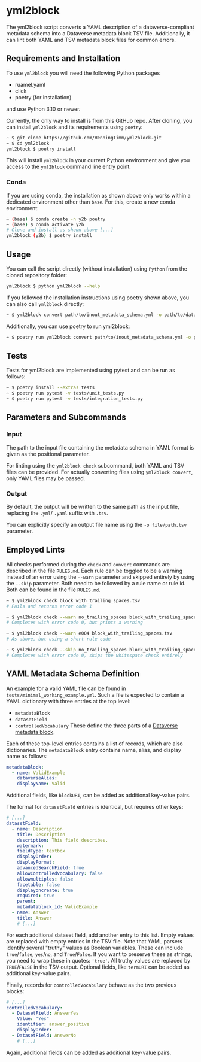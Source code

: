# yml2block

The yml2block script converts a YAML description of a dataverse-compliant
metadata schema into a Dataverse metadata block TSV file.
Additionally, it can lint both YAML and TSV metadata block files for common errors.


## Requirements and Installation

To use `yml2block` you will need the following Python packages

- ruamel.yaml
- click
- poetry (for installation)

and use Python 3.10 or newer.

Currently, the only way to install is from this GitHub repo.
After cloning, you can install `yml2block` and its requirements using `poetry`:

```bash
~ $ git clone https://github.com/HenningTimm/yml2block.git
~ $ cd yml2block
yml2block $ poetry install
```

This will install `yml2block` in your current Python environment
and give you access to the `yml2block` command line entry point.


### Conda

If you are using conda, the installation as shown above only works within a dedicated
environment other than `base`. For this, create a new conda environment:

```bash
~ (base) $ conda create -n y2b poetry
~ (base) $ conda activate y2b
# Clone and install as shown above [...]
yml2block (y2b) $ poetry install
```


## Usage

You can call the script directly (without installation) using `Python` from the cloned repository folder:

```bash
yml2block $ python yml2block --help
```

If you followed the installation instructions using poetry shown above,
you can also call `yml2block` directly:

```bash
~ $ yml2block convert path/to/inout_metadata_schema.yml -o path/to/dataverse_metadata_block.tsv
```

Additionally, you can use poetry to run yml2block:

```bash
~ $ poetry run yml2block convert path/to/inout_metadata_schema.yml -o path/to/dataverse_metadata_block.tsv
```


## Tests

Tests for yml2block are implemented using pytest and can be run as follows:

```bash
~ $ poetry install --extras tests
~ $ poetry run pytest -v tests/unit_tests.py
~ $ poetry run pytest -v tests/integration_tests.py
```


## Parameters and Subcommands

### Input

The path to the input file containing the metadata schema in YAML format
is given as the positional parameter.

For linting using the `yml2block check` subcommand, both YAML and TSV files
can be provided. For actually converting files using `yml2block convert`,
only YAML files may be passed.


### Output

By default, the output will be written to the same path as the input file,
replacing the `.yml`/ `.yaml` suffix with `.tsv`.

You can explicitly specify an output file name using the `-o file/path.tsv` parameter.


## Employed Lints

All checks performed during the `check` and `convert` commands are described in the file `RULES.md`.
Each rule can be toggled to be a warning instead of an error using the `--warn` parameter and
skipped entirely by using the `--skip` parameter. Both need to be followed by a rule name
or rule id. Both can be found in the file `RULES.md`.

```bash
~ $ yml2block check block_with_trailing_spaces.tsv
# Fails and returns error code 1

~ $ yml2block check --warn no_trailing_spaces block_with_trailing_spaces.tsv
# Completes with error code 0, but prints a warning

~ $ yml2block check --warn e004 block_with_trailing_spaces.tsv
# As above, but using a short rule code

~ $ yml2block check --skip no_trailing_spaces block_with_trailing_spaces.tsv
# Completes with error code 0, skips the whitespace check entirely
```


## YAML Metadata Schema Definition

An example for a valid YAML file can be found in `tests/minimal_working_example.yml`.
Such a file is expected to contain a YAML dictionary with three entries at the top level:
- `metadataBlock`
- `datasetField`
- `controlledVocabulary`
These define the three parts of a [Dataverse metadata block](https://guides.dataverse.org/en/latest/admin/metadatacustomization.html).

Each of these top-level entries contains a list of records, which are also dictionaries.
The `metadataBlock` entry contains name, alias, and display name as follows:
```yaml
metadataBlock:
  - name: ValidExample
    dataverseAlias:
    displayName: Valid
```
Additional fields, like `blockURI`, can be added as additional key-value pairs.

The format for `datasetField` entries is identical, but requires other keys:
```yaml
# [...]
datasetField:
  - name: Description
    title: Description
    description: This field describes.
    watermark:
    fieldType: textbox
    displayOrder:
    displayFormat:
    advancedSearchField: true
    allowControlledVocabulary: false
    allowmultiples: false
    facetable: false
    displayoncreate: true
    required: true
    parent:
    metadatablock_id: ValidExample
  - name: Answer
    title: Answer
    # [...]
```
For each additional dataset field, add another entry to this list.
Empty values are replaced with empty entries in the TSV file.
Note that YAML parsers identify several "truthy" values as Boolean variables.
These can include `true`/`false`, `yes`/`no`, and `True`/`False`.
If you want to preserve these as strings, you need to wrap these in quotes: `'true'`.
All truthy values are replaced by `TRUE`/`FALSE` in the TSV output.
Optional fields, like `termURI` can be added as additional key-value pairs.

Finally, records for `controlledVocabulary` behave as the two previous blocks:
```yaml
# [...]
controlledVocabulary:
  - DatasetField: AnswerYes
    Value: "Yes"
    identifier: answer_positive
    displayOrder:
  - DatasetField: AnswerNo
    # [...]
```
Again, additional fields can be added as additional key-value pairs.
